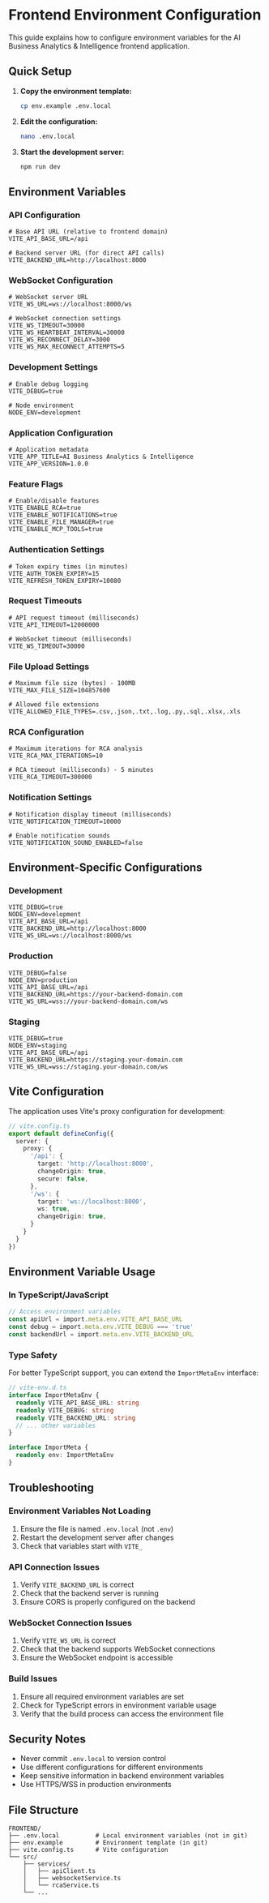 # Frontend Environment Configuration

This guide explains how to configure environment variables for the AI Business Analytics & Intelligence frontend application.

## Quick Setup

1. **Copy the environment template:**
   ```bash
   cp env.example .env.local
   ```

2. **Edit the configuration:**
   ```bash
   nano .env.local
   ```

3. **Start the development server:**
   ```bash
   npm run dev
   ```

## Environment Variables

### API Configuration
```env
# Base API URL (relative to frontend domain)
VITE_API_BASE_URL=/api

# Backend server URL (for direct API calls)
VITE_BACKEND_URL=http://localhost:8000
```

### WebSocket Configuration
```env
# WebSocket server URL
VITE_WS_URL=ws://localhost:8000/ws

# WebSocket connection settings
VITE_WS_TIMEOUT=30000
VITE_WS_HEARTBEAT_INTERVAL=30000
VITE_WS_RECONNECT_DELAY=3000
VITE_WS_MAX_RECONNECT_ATTEMPTS=5
```

### Development Settings
```env
# Enable debug logging
VITE_DEBUG=true

# Node environment
NODE_ENV=development
```

### Application Configuration
```env
# Application metadata
VITE_APP_TITLE=AI Business Analytics & Intelligence
VITE_APP_VERSION=1.0.0
```

### Feature Flags
```env
# Enable/disable features
VITE_ENABLE_RCA=true
VITE_ENABLE_NOTIFICATIONS=true
VITE_ENABLE_FILE_MANAGER=true
VITE_ENABLE_MCP_TOOLS=true
```

### Authentication Settings
```env
# Token expiry times (in minutes)
VITE_AUTH_TOKEN_EXPIRY=15
VITE_REFRESH_TOKEN_EXPIRY=10080
```

### Request Timeouts
```env
# API request timeout (milliseconds)
VITE_API_TIMEOUT=12000000

# WebSocket timeout (milliseconds)
VITE_WS_TIMEOUT=30000
```

### File Upload Settings
```env
# Maximum file size (bytes) - 100MB
VITE_MAX_FILE_SIZE=104857600

# Allowed file extensions
VITE_ALLOWED_FILE_TYPES=.csv,.json,.txt,.log,.py,.sql,.xlsx,.xls
```

### RCA Configuration
```env
# Maximum iterations for RCA analysis
VITE_RCA_MAX_ITERATIONS=10

# RCA timeout (milliseconds) - 5 minutes
VITE_RCA_TIMEOUT=300000
```

### Notification Settings
```env
# Notification display timeout (milliseconds)
VITE_NOTIFICATION_TIMEOUT=10000

# Enable notification sounds
VITE_NOTIFICATION_SOUND_ENABLED=false
```

## Environment-Specific Configurations

### Development
```env
VITE_DEBUG=true
NODE_ENV=development
VITE_API_BASE_URL=/api
VITE_BACKEND_URL=http://localhost:8000
VITE_WS_URL=ws://localhost:8000/ws
```

### Production
```env
VITE_DEBUG=false
NODE_ENV=production
VITE_API_BASE_URL=/api
VITE_BACKEND_URL=https://your-backend-domain.com
VITE_WS_URL=wss://your-backend-domain.com/ws
```

### Staging
```env
VITE_DEBUG=true
NODE_ENV=staging
VITE_API_BASE_URL=/api
VITE_BACKEND_URL=https://staging.your-domain.com
VITE_WS_URL=wss://staging.your-domain.com/ws
```

## Vite Configuration

The application uses Vite's proxy configuration for development:

```typescript
// vite.config.ts
export default defineConfig({
  server: {
    proxy: {
      '/api': {
        target: 'http://localhost:8000',
        changeOrigin: true,
        secure: false,
      },
      '/ws': {
        target: 'ws://localhost:8000',
        ws: true,
        changeOrigin: true,
      }
    }
  }
})
```

## Environment Variable Usage

### In TypeScript/JavaScript
```typescript
// Access environment variables
const apiUrl = import.meta.env.VITE_API_BASE_URL
const debug = import.meta.env.VITE_DEBUG === 'true'
const backendUrl = import.meta.env.VITE_BACKEND_URL
```

### Type Safety
For better TypeScript support, you can extend the `ImportMetaEnv` interface:

```typescript
// vite-env.d.ts
interface ImportMetaEnv {
  readonly VITE_API_BASE_URL: string
  readonly VITE_DEBUG: string
  readonly VITE_BACKEND_URL: string
  // ... other variables
}

interface ImportMeta {
  readonly env: ImportMetaEnv
}
```

## Troubleshooting

### Environment Variables Not Loading
1. Ensure the file is named `.env.local` (not `.env`)
2. Restart the development server after changes
3. Check that variables start with `VITE_`

### API Connection Issues
1. Verify `VITE_BACKEND_URL` is correct
2. Check that the backend server is running
3. Ensure CORS is properly configured on the backend

### WebSocket Connection Issues
1. Verify `VITE_WS_URL` is correct
2. Check that the backend supports WebSocket connections
3. Ensure the WebSocket endpoint is accessible

### Build Issues
1. Ensure all required environment variables are set
2. Check for TypeScript errors in environment variable usage
3. Verify that the build process can access the environment file

## Security Notes

- Never commit `.env.local` to version control
- Use different configurations for different environments
- Keep sensitive information in backend environment variables
- Use HTTPS/WSS in production environments

## File Structure

```
FRONTEND/
├── .env.local          # Local environment variables (not in git)
├── env.example         # Environment template (in git)
├── vite.config.ts      # Vite configuration
└── src/
    ├── services/
    │   ├── apiClient.ts
    │   ├── websocketService.ts
    │   └── rcaService.ts
    └── ...
``` 